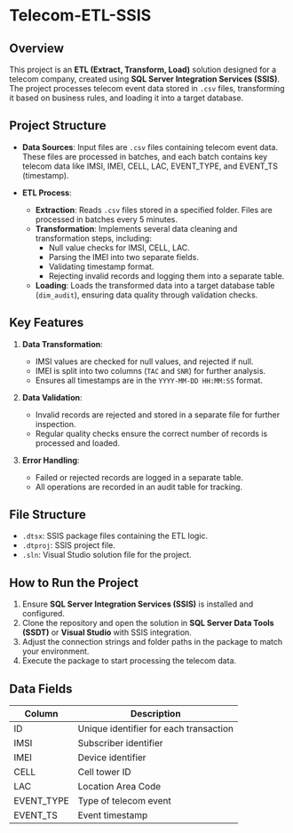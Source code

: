 # Telecom-ETL-SSIS

## Overview

This project is an **ETL (Extract, Transform, Load)** solution designed for a telecom company, created using **SQL Server Integration Services (SSIS)**. The project processes telecom event data stored in `.csv` files, transforming it based on business rules, and loading it into a target database.

## Project Structure

- **Data Sources**: Input files are `.csv` files containing telecom event data. These files are processed in batches, and each batch contains key telecom data like IMSI, IMEI, CELL, LAC, EVENT_TYPE, and EVENT_TS (timestamp).
  
- **ETL Process**:
  - **Extraction**: Reads `.csv` files stored in a specified folder. Files are processed in batches every 5 minutes.
  - **Transformation**: Implements several data cleaning and transformation steps, including:
    - Null value checks for IMSI, CELL, LAC.
    - Parsing the IMEI into two separate fields.
    - Validating timestamp format.
    - Rejecting invalid records and logging them into a separate table.
  - **Loading**: Loads the transformed data into a target database table (`dim_audit`), ensuring data quality through validation checks.

## Key Features

1. **Data Transformation**:
    - IMSI values are checked for null values, and rejected if null.
    - IMEI is split into two columns (`TAC` and `SNR`) for further analysis.
    - Ensures all timestamps are in the `YYYY-MM-DD HH:MM:SS` format.
  
2. **Data Validation**:
    - Invalid records are rejected and stored in a separate file for further inspection.
    - Regular quality checks ensure the correct number of records is processed and loaded.

3. **Error Handling**:
    - Failed or rejected records are logged in a separate table.
    - All operations are recorded in an audit table for tracking.

## File Structure

- `.dtsx`: SSIS package files containing the ETL logic.
- `.dtproj`: SSIS project file.
- `.sln`: Visual Studio solution file for the project.

## How to Run the Project

1. Ensure **SQL Server Integration Services (SSIS)** is installed and configured.
2. Clone the repository and open the solution in **SQL Server Data Tools (SSDT)** or **Visual Studio** with SSIS integration.
3. Adjust the connection strings and folder paths in the package to match your environment.
4. Execute the package to start processing the telecom data.

## Data Fields

| Column       | Description                                |
|--------------|--------------------------------------------|
| ID           | Unique identifier for each transaction     |
| IMSI         | Subscriber identifier                      |
| IMEI         | Device identifier                          |
| CELL         | Cell tower ID                              |
| LAC          | Location Area Code                         |
| EVENT_TYPE   | Type of telecom event                      |
| EVENT_TS     | Event timestamp                            |



